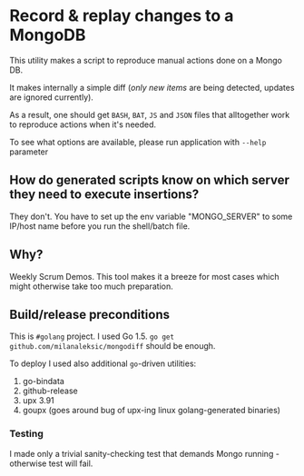 # Record & replay changes to a MongoDB

This utility makes a script to reproduce manual actions done on a Mongo DB.

It makes internally a simple diff (*only new items* are being detected, updates are ignored currently).

As a result, one should get `BASH`, `BAT`, `JS` and `JSON` files that alltogether work to reproduce actions when it's needed.
 
To see what options are available, please run application with `--help` parameter

## How do generated scripts know on which server they need to execute insertions?

They don't. You have to set up the env variable "MONGO_SERVER" to some IP/host name before you run the shell/batch file.

## Why?

Weekly Scrum Demos. This tool makes it a breeze for most cases which might otherwise take too much preparation.


## Build/release preconditions

This is `#golang` project. I used Go 1.5. `go get github.com/milanaleksic/mongodiff` should be enough.

To deploy I used also additional `go`-driven utilities:

1. go-bindata
2. github-release
3. upx 3.91
4. goupx (goes around bug of upx-ing linux golang-generated binaries)

### Testing

I made only a trivial sanity-checking test that demands Mongo running - otherwise test will fail.
